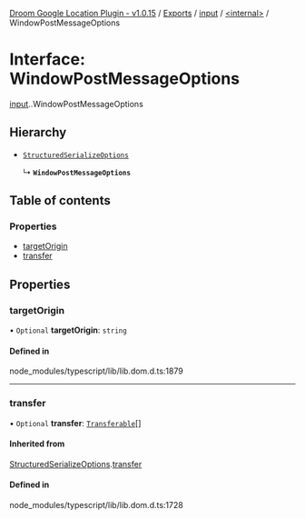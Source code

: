 [Droom Google Location Plugin - v1.0.15](../README.md) / [Exports](../modules.md) / [input](../modules/input.md) / [<internal\>](../modules/input._internal_.md) / WindowPostMessageOptions

# Interface: WindowPostMessageOptions

[input](../modules/input.md).[<internal>](../modules/input._internal_.md).WindowPostMessageOptions

## Hierarchy

- [`StructuredSerializeOptions`](input._internal_.StructuredSerializeOptions.md)

  ↳ **`WindowPostMessageOptions`**

## Table of contents

### Properties

- [targetOrigin](input._internal_.WindowPostMessageOptions.md#targetorigin)
- [transfer](input._internal_.WindowPostMessageOptions.md#transfer)

## Properties

### targetOrigin

• `Optional` **targetOrigin**: `string`

#### Defined in

node_modules/typescript/lib/lib.dom.d.ts:1879

___

### transfer

• `Optional` **transfer**: [`Transferable`](../modules/input._internal_.md#transferable)[]

#### Inherited from

[StructuredSerializeOptions](input._internal_.StructuredSerializeOptions.md).[transfer](input._internal_.StructuredSerializeOptions.md#transfer)

#### Defined in

node_modules/typescript/lib/lib.dom.d.ts:1728
